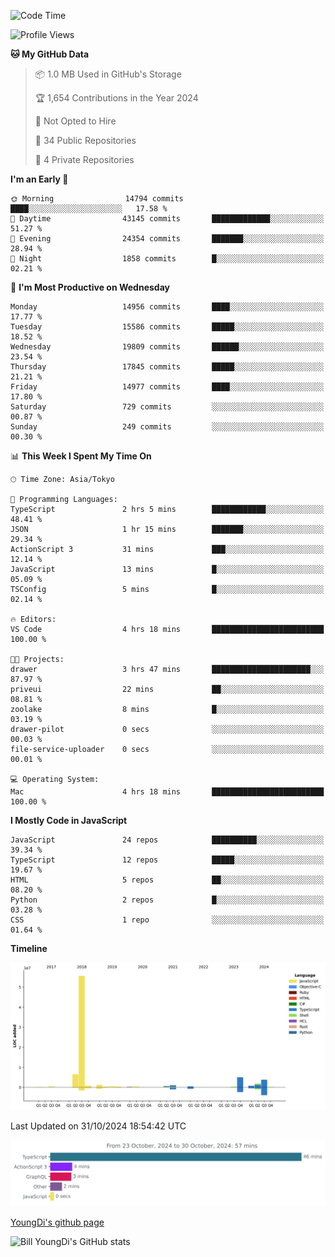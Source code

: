 <!--START_SECTION:waka-->
![Code Time](http://img.shields.io/badge/Code%20Time-994%20hrs%2036%20mins-blue)

![Profile Views](http://img.shields.io/badge/Profile%20Views-0-blue)

**🐱 My GitHub Data** 

> 📦 1.0 MB Used in GitHub's Storage 
 > 
> 🏆 1,654 Contributions in the Year 2024
 > 
> 🚫 Not Opted to Hire
 > 
> 📜 34 Public Repositories 
 > 
> 🔑 4 Private Repositories 
 > 
**I'm an Early 🐤** 

```text
🌞 Morning                14794 commits       ████░░░░░░░░░░░░░░░░░░░░░   17.58 % 
🌆 Daytime                43145 commits       █████████████░░░░░░░░░░░░   51.27 % 
🌃 Evening                24354 commits       ███████░░░░░░░░░░░░░░░░░░   28.94 % 
🌙 Night                  1858 commits        █░░░░░░░░░░░░░░░░░░░░░░░░   02.21 % 
```
📅 **I'm Most Productive on Wednesday** 

```text
Monday                   14956 commits       ████░░░░░░░░░░░░░░░░░░░░░   17.77 % 
Tuesday                  15586 commits       █████░░░░░░░░░░░░░░░░░░░░   18.52 % 
Wednesday                19809 commits       ██████░░░░░░░░░░░░░░░░░░░   23.54 % 
Thursday                 17845 commits       █████░░░░░░░░░░░░░░░░░░░░   21.21 % 
Friday                   14977 commits       ████░░░░░░░░░░░░░░░░░░░░░   17.80 % 
Saturday                 729 commits         ░░░░░░░░░░░░░░░░░░░░░░░░░   00.87 % 
Sunday                   249 commits         ░░░░░░░░░░░░░░░░░░░░░░░░░   00.30 % 
```


📊 **This Week I Spent My Time On** 

```text
🕑︎ Time Zone: Asia/Tokyo

💬 Programming Languages: 
TypeScript               2 hrs 5 mins        ████████████░░░░░░░░░░░░░   48.41 % 
JSON                     1 hr 15 mins        ███████░░░░░░░░░░░░░░░░░░   29.34 % 
ActionScript 3           31 mins             ███░░░░░░░░░░░░░░░░░░░░░░   12.14 % 
JavaScript               13 mins             █░░░░░░░░░░░░░░░░░░░░░░░░   05.09 % 
TSConfig                 5 mins              █░░░░░░░░░░░░░░░░░░░░░░░░   02.14 % 

🔥 Editors: 
VS Code                  4 hrs 18 mins       █████████████████████████   100.00 % 

🐱‍💻 Projects: 
drawer                   3 hrs 47 mins       ██████████████████████░░░   87.97 % 
priveui                  22 mins             ██░░░░░░░░░░░░░░░░░░░░░░░   08.81 % 
zoolake                  8 mins              █░░░░░░░░░░░░░░░░░░░░░░░░   03.19 % 
drawer-pilot             0 secs              ░░░░░░░░░░░░░░░░░░░░░░░░░   00.03 % 
file-service-uploader    0 secs              ░░░░░░░░░░░░░░░░░░░░░░░░░   00.01 % 

💻 Operating System: 
Mac                      4 hrs 18 mins       █████████████████████████   100.00 % 
```

**I Mostly Code in JavaScript** 

```text
JavaScript               24 repos            ██████████░░░░░░░░░░░░░░░   39.34 % 
TypeScript               12 repos            █████░░░░░░░░░░░░░░░░░░░░   19.67 % 
HTML                     5 repos             ██░░░░░░░░░░░░░░░░░░░░░░░   08.20 % 
Python                   2 repos             █░░░░░░░░░░░░░░░░░░░░░░░░   03.28 % 
CSS                      1 repo              ░░░░░░░░░░░░░░░░░░░░░░░░░   01.64 % 
```



**Timeline**

![Lines of Code chart](https://raw.githubusercontent.com/Youngdi/Youngdi/master/assets/bar_graph.png)


 Last Updated on 31/10/2024 18:54:42 UTC
<!--END_SECTION:waka-->

![wakatime](./images/stat.svg)

[YoungDi's github page](https://youngdi.github.io)

![Bill YoungDi's GitHub stats](https://github-readme-stats.vercel.app/api?username=youngdi&count_private=true&show_icons=true)
